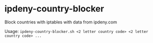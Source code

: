 # ipdeny-country-blocker
Block countries with iptables with data from ipdeny.com

Usage: `ipdeny-country-blocker.sh <2 letter country code> <2 letter country code> ...`
